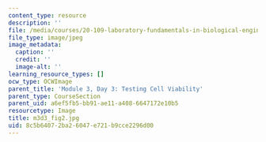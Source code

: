 ```yaml
---
content_type: resource
description: ''
file: /media/courses/20-109-laboratory-fundamentals-in-biological-engineering-spring-2010/8c5b64072ba26047e721b9cce2296d00_m3d3_fig2.jpg
file_type: image/jpeg
image_metadata:
  caption: ''
  credit: ''
  image-alt: ''
learning_resource_types: []
ocw_type: OCWImage
parent_title: 'Module 3, Day 3: Testing Cell Viability'
parent_type: CourseSection
parent_uid: a6ef5fb5-bb91-ae11-a408-6647172e10b5
resourcetype: Image
title: m3d3_fig2.jpg
uid: 8c5b6407-2ba2-6047-e721-b9cce2296d00
---
```

